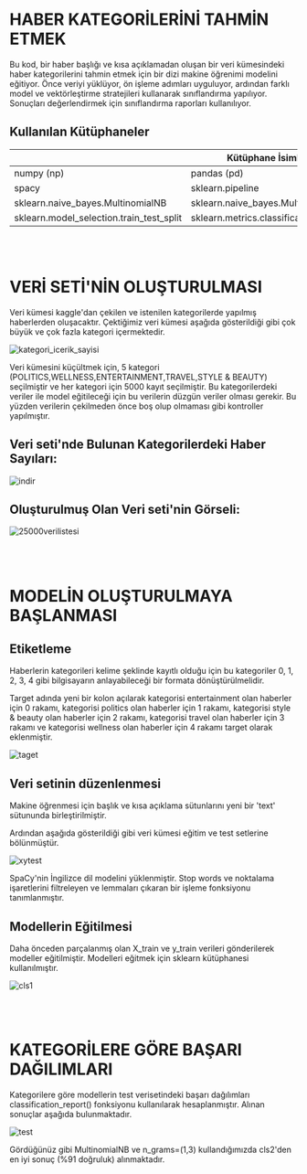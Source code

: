 # HABER KATEGORİLERİNİ TAHMİN ETMEK

Bu kod, bir haber başlığı ve kısa açıklamadan oluşan bir veri kümesindeki haber kategorilerini tahmin etmek için bir dizi makine öğrenimi modelini eğitiyor. Önce veriyi yüklüyor, ön işleme adımları uyguluyor, ardından farklı model ve vektörleştirme stratejileri kullanarak sınıflandırma yapılıyor. Sonuçları değerlendirmek için sınıflandırma raporları kullanılıyor.
<br/>

## Kullanılan Kütüphaneler



|  | **Kütüphane İsimleri** |  |
| -------------------------------| -------------------------------| -------------------------------|
| numpy (np)      | pandas (pd) | scikit-learn |
| spacy      | sklearn.pipeline      |   sklearn.preprocessing |
| sklearn.naive_bayes.MultinomialNB | sklearn.naive_bayes.MultinomialNB      |    sklearn.linear_model.LogisticRegression |
| sklearn.model_selection.train_test_split      | sklearn.metrics.classification_report | sklearn.feature_extraction.text.CountVectorizer |

<br/>
<br/>

# VERİ SETİ'NİN OLUŞTURULMASI

Veri kümesi kaggle'dan çekilen ve istenilen kategorilerde yapılmış haberlerden oluşacaktır. Çektiğimiz veri kümesi aşağıda gösterildiği gibi çok büyük ve çok fazla kategori içermektedir. 

![kategori_icerik_sayisi](https://github.com/Fatihgn/Haber_Kategori_Tahmin/assets/116540800/d9fe4838-7156-4518-b056-2edb74b32437)




Veri kümesini küçültmek için, 5 kategori (POLITICS,WELLNESS,ENTERTAINMENT,TRAVEL,STYLE & BEAUTY) seçilmiştir ve her kategori için 5000 kayıt seçilmiştir. Bu kategorilerdeki veriler ile model eğitileceği için bu verilerin düzgün veriler olması gerekir. Bu yüzden verilerin çekilmeden önce boş olup olmaması gibi kontroller yapılmıştır.
  
## Veri seti'nde Bulunan Kategorilerdeki Haber Sayıları:

![indir](https://github.com/Fatihgn/Haber_Kategori_Tahmin/assets/116540800/fc2b2552-2139-4722-a7e1-fbd968746f68)


  

## Oluşturulmuş Olan Veri seti'nin Görseli:

![25000verilistesi](https://github.com/Fatihgn/Haber_Kategori_Tahmin/assets/116540800/fbb4dee5-846d-4dd2-bfd0-f5aac49fef0f)

<br/>
<br/>

# MODELİN OLUŞTURULMAYA BAŞLANMASI
## Etiketleme

Haberlerin kategorileri kelime şeklinde kayıtlı olduğu için bu kategoriler 0, 1, 2, 3, 4 gibi bilgisayarın anlayabileceği bir formata dönüştürülmelidir.

Target adında yeni bir kolon açılarak kategorisi entertainment olan haberler için 0 rakamı, kategorisi politics olan haberler için 1 rakamı, kategorisi style & beauty olan haberler için 2 rakamı, kategorisi travel olan haberler için 3 rakamı ve kategorisi wellness olan haberler için 4 rakamı target olarak eklenmiştir.

![taget](https://github.com/Fatihgn/Haber_Kategori_Tahmin/assets/116540800/d714e008-8beb-424e-a736-2428b31160f8)


## Veri setinin düzenlenmesi
Makine öğrenmesi için başlık ve kısa açıklama sütunlarını yeni bir 'text' sütununda birleştirilmiştir. 

Ardından aşağıda gösterildiği gibi veri kümesi eğitim ve test setlerine bölünmüştür.

![xytest](https://github.com/Fatihgn/Haber_Kategori_Tahmin/assets/116540800/762e6b08-fb52-444b-aaea-4f67f4ed9e5b)

SpaCy'nin İngilizce dil modelini yüklenmiştir. Stop words ve noktalama işaretlerini filtreleyen ve lemmaları çıkaran bir işleme fonksiyonu tanımlanmıştır.


## Modellerin Eğitilmesi
Daha önceden parçalanmış olan X_train ve y_train verileri gönderilerek modeller eğitilmiştir. Modelleri eğitmek için sklearn kütüphanesi kullanılmıştır.

![cls1](https://github.com/Fatihgn/Haber_Kategori_Tahmin/assets/116540800/a72e175f-f131-419e-b90e-c308fd1a3f7d)

<br/>
<br/>

# KATEGORİLERE GÖRE BAŞARI DAĞILIMLARI
Kategorilere göre modellerin test verisetindeki başarı dağılımları classification_report() fonksiyonu kullanılarak hesaplanmıştır. Alınan sonuçlar aşağıda bulunmaktadır.

![test](https://github.com/Fatihgn/Haber_Kategori_Tahmin/assets/116540800/f0aa1c1b-7f09-4756-bc10-e8fcadcd28d4)


Gördüğünüz gibi MultinomialNB ve n_grams=(1,3) kullandığımızda cls2'den en iyi sonuç (%91 doğruluk) alınmaktadır.
